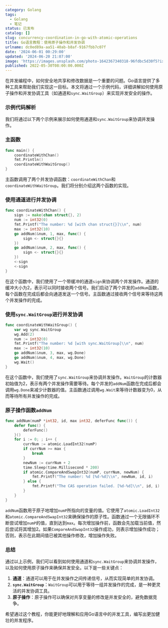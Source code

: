 ```yaml
---
category: Golang
tags:
  - Golang
  - 笔记
status: 已发布
catalog: []
slug: concurrency-coordination-in-go-with-atomic-operations
title: Go语言教程：使用原子操作和并发协调
urlname: dc0ed89a-aa51-40ab-b8af-9167fbb7c07f
date: '2024-06-01 00:29:00'
updated: '2024-06-20 21:07:00'
image: 'https://images.unsplash.com/photo-1642367340318-96fdbc5d30f5?ixlib=rb-4.0.3&q=85&fm=jpg&crop=entropy&cs=srgb'
published: 2022-05-30T08:00:00.000Z
---
```


在并发编程中，如何安全地共享和修改数据是一个重要的问题。Go语言提供了多种工具来帮助我们实现这一目标。本文将通过一个示例代码，详细讲解如何使用原子操作和并发协调工具（如通道和`sync.WaitGroup`）来实现并发安全的操作。


### 示例代码解析


我们将通过以下两个示例来展示如何使用通道和`sync.WaitGroup`来协调并发操作。


### 主函数


```go
func main() {
	coordinateWithChan()
	fmt.Println()
	coordinateWithWaitGroup()
}

```


主函数调用了两个并发协调函数：`coordinateWithChan`和`coordinateWithWaitGroup`。我们将分别介绍这两个函数的实现。


### 使用通道进行并发协调


```go
func coordinateWithChan() {
	sign := make(chan struct{}, 2)
	num := int32(0)
	fmt.Printf("The number: %d [with chan struct{}]\\n", num)
	max := int32(10)
	go addNum(&num, 1, max, func() {
		sign <- struct{}{}
	})
	go addNum(&num, 2, max, func() {
		sign <- struct{}{}
	})
	<-sign
	<-sign
}

```


在这个函数中，我们使用了一个带缓冲的通道`sign`来协调两个并发操作。通道的缓冲大小为2，表示可以同时接收两个信号。我们启动了两个并发的`addNum`函数，每个函数在完成后都会向通道发送一个信号。主函数通过接收两个信号来等待这两个并发操作的完成。


### 使用`sync.WaitGroup`进行并发协调


```go
func coordinateWithWaitGroup() {
	var wg sync.WaitGroup
	wg.Add(2)
	num := int32(0)
	fmt.Printf("The number: %d [with sync.WaitGroup]\\n", num)
	max := int32(10)
	go addNum(&num, 3, max, wg.Done)
	go addNum(&num, 4, max, wg.Done)
	wg.Wait()
}

```


在这个函数中，我们使用了`sync.WaitGroup`来协调并发操作。`WaitGroup`的计数器初始值为2，表示有两个并发操作需要等待。每个并发的`addNum`函数在完成后都会调用`wg.Done`来减少计数器的值。主函数通过调用`wg.Wait`来等待计数器变为0，从而等待所有并发操作的完成。


### 原子操作函数`addNum`


```go
func addNum(numP *int32, id, max int32, deferFunc func()) {
	defer func() {
		deferFunc()
	}()
	for i := 0; ; i++ {
		currNum := atomic.LoadInt32(numP)
		if currNum >= max {
			break
		}
		newNum := currNum + 2
		time.Sleep(time.Millisecond * 200)
		if atomic.CompareAndSwapInt32(numP, currNum, newNum) {
			fmt.Printf("The number: %d [%d-%d]\\n", newNum, id, i)
		} else {
			fmt.Printf("The CAS operation failed. [%d-%d]\\n", id, i)
		}
	}
}

```


`addNum`函数用于原子地增加`numP`所指向的变量的值。它使用了`atomic.LoadInt32`和`atomic.CompareAndSwapInt32`来确保操作的原子性。函数通过一个无限循环不断尝试增加`numP`的值，直到达到`max`。每次增加操作前，函数会先加载当前值，然后尝试将其增加2。如果`CompareAndSwapInt32`操作成功，则表示增加操作成功；否则，表示在此期间值已被其他操作修改，增加操作失败。


### 总结


通过以上示例，我们可以看到如何使用通道和`sync.WaitGroup`来协调并发操作，以及如何使用原子操作来确保并发安全。以下是一些关键点：

1. **通道**：通道可以用于在并发操作之间传递信号，从而实现简单的并发协调。
2. **`sync.WaitGroup`**：`WaitGroup`可以用于等待一组并发操作的完成，是一种更灵活的并发协调工具。
3. **原子操作**：原子操作可以确保对共享变量的修改是并发安全的，避免数据竞争。

希望通过这个教程，你能更好地理解和应用Go语言中的并发工具，编写出更加健壮的并发程序。

